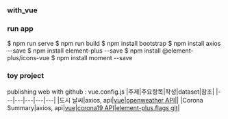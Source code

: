 ### with_vue
### run app 
$ npm run serve
$ npm run build
$ npm install bootstrap
$ npm install axios --save
$ npm install element-plus --save
$ npm install @element-plus/icons-vue
$ npm install moment --save

### toy project
publishing web with github : vue.config.js
|주제|주요항목|작성|dataset|참조|
|---|---|---|---|---|
|도시 날씨|axios, api|[vue](./src/components/weatherApp/WeatherApp.vue)|[openweather API](https://openweathermap.org/api/one-call-3)||
|Corona Summary|axios, api|[vue](./src/components/coronaApp/CoronaApp.vue)|[corona19 API](https://documenter.getpostman.com/view/10808728/SzS8rjbc)|[element-plus](https://element-plus.org/),[flags git](https://github.com/purecatamphetamine/country-flag-icons)|
